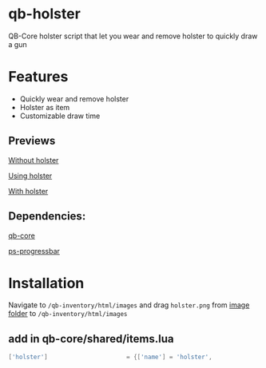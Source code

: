 # qb-holster
 QB-Core holster script that let you wear and remove holster to quickly draw a gun

# Features
- Quickly wear and remove holster
- Holster as item
- Customizable draw time

## Previews

[Without holster](https://streamable.com/d877wj)

[Using holster](https://streamable.com/ovu3h9)

[With holster](https://streamable.com/tu7ln2)
 
## Dependencies:

[qb-core](https://github.com/qbcore-framework/qb-core)

[ps-progressbar](https://github.com/Project-Sloth/progressbar)

# **Installation**
Navigate to `/qb-inventory/html/images` and drag `holster.png` from [image folder](image/holster.png) to `/qb-inventory/html/images`
## **add in qb-core/shared/items.lua**
```lua
['holster']						 = {['name'] = 'holster', 						['label'] = 'Holster', 					['weight'] = 5, 		['type'] = 'item', 		['image'] = 'holster.png',		 		['unique'] = true, 		['useable'] = true, 	['shouldClose'] = true, 	['combinable'] = nil,  ['description'] = 'An holster to quickly draw your handgun.'},

```